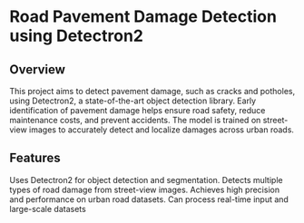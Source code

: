 # Road Pavement Damage Detection using Detectron2

## Overview
This project aims to detect pavement damage, such as cracks and potholes, using Detectron2, a state-of-the-art object detection library. Early identification of pavement damage helps ensure road safety, reduce maintenance costs, and prevent accidents. The model is trained on street-view images to accurately detect and localize damages across urban roads.

## Features
Uses Detectron2 for object detection and segmentation.
Detects multiple types of road damage from street-view images.
Achieves high precision and performance on urban road datasets.
Can process real-time input and large-scale datasets

